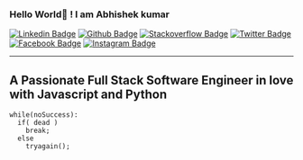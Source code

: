 ### Hello World👋 ! I am Abhishek kumar
[![Linkedin Badge](https://img.shields.io/badge/-@abhikumar22-0077B4?style=flat-square&labelColor=0077B4&logo=linkedin&logoColor=white&link=https://www.linkedin.com/in/abhikumar22/)](https://www.linkedin.com/in/abhikumar22/)
[![Github Badge](https://img.shields.io/badge/-@abhikumar22-000000?style=flat-square&labelColor=000000&logo=github&logoColor=white&link=https://github.com/abhikumar22/)](https://github.com/abhikumar22/)
[![Stackoverflow Badge](https://img.shields.io/badge/-@abhikumar22-ED7C23?style=flat-square&labelColor=ED7C23&logo=stackoverflow&logoColor=white&link=https://stackoverflow.com/users/7032896/abhikumar22)](https://stackoverflow.com/users/7032896/abhikumar22)
[![Twitter Badge](https://img.shields.io/badge/-@abhikumar_22-1C9DEB?style=flat-square&labelColor=1C9DEB&logo=twitter&logoColor=white&link=https://twitter.com/abhikumar_22)](https://twitter.com/abhikumar_22)
[![Facebook Badge](https://img.shields.io/badge/-@abhikr28-3D558F?style=flat-square&labelColor=3D558F&logo=facebook&logoColor=white&link=https://www.facebook.com/abhikr28)](https://www.facebook.com/abhikr28)
[![Instagram Badge](https://img.shields.io/badge/-@abhikumar_22-BB009A?style=flat-square&labelColor=BB009A&logo=instagram&logoColor=white&link=https://www.instagram.com/abhikumar_22/)](https://www.instagram.com/abhikumar_22/)

---
A Passionate Full Stack Software Engineer in love with Javascript and Python
---
```
while(noSuccess):
  if( dead )
    break;
  else
    tryagain();
```
